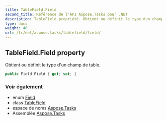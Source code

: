 ```yaml
---
title: TableField.Field
second_title: Référence de l'API Aspose.Tasks pour .NET
description: TableField propriété. Obtient ou définit le type dun champ de table.
type: docs
weight: 40
url: /fr/net/aspose.tasks/tablefield/field/
---
```

## TableField.Field property

Obtient ou définit le type d'un champ de table.

```csharp
public Field Field { get; set; }
```

### Voir également

* enum [Field](../../field/)
* class [TableField](../)
* espace de noms [Aspose.Tasks](../../tablefield/)
* Assemblée [Aspose.Tasks](../../../)


